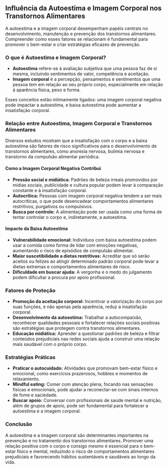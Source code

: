 
## Influência da Autoestima e Imagem Corporal nos Transtornos Alimentares

A autoestima e a imagem corporal desempenham papéis centrais no desenvolvimento, manutenção e prevenção dos transtornos alimentares. Compreender como esses fatores se relacionam é fundamental para promover o bem-estar e criar estratégias eficazes de prevenção.

### O que é Autoestima e Imagem Corporal?

- **Autoestima** refere-se à avaliação subjetiva que uma pessoa faz de si mesma, incluindo sentimentos de valor, competência e aceitação.
- **Imagem corporal** é a percepção, pensamentos e sentimentos que uma pessoa tem em relação ao seu próprio corpo, especialmente em relação à aparência física, peso e forma.

Esses conceitos estão intimamente ligados: uma imagem corporal negativa pode impactar a autoestima, e baixa autoestima pode aumentar a insatisfação corporal.

### Relação entre Autoestima, Imagem Corporal e Transtornos Alimentares

Diversos estudos mostram que a insatisfação com o corpo e a baixa autoestima são fatores de risco significativos para o desenvolvimento de transtornos alimentares, como anorexia nervosa, bulimia nervosa e transtorno da compulsão alimentar periódica.

#### Como a Imagem Corporal Negativa Contribui

- **Pressão social e midiática:** Padrões de beleza irreais promovidos por mídias sociais, publicidade e cultura popular podem levar à comparação constante e à insatisfação corporal.
- **Autocrítica:** Pessoas com imagem corporal negativa tendem a ser mais autocríticas, o que pode desencadear comportamentos alimentares restritivos, purgativos ou compulsivos.
- **Busca por controle:** A alimentação pode ser usada como uma forma de tentar controlar o corpo e, indiretamente, a autoestima.

#### Impacto da Baixa Autoestima

- **Vulnerabilidade emocional:** Indivíduos com baixa autoestima podem usar a comida como forma de lidar com emoções negativas, aumentando o risco de episódios de compulsão alimentar.
- **Maior suscetibilidade a dietas restritivas:** Acreditar que só serão aceitos ou felizes ao atingir determinado padrão corporal pode levar a dietas extremas e comportamentos alimentares de risco.
- **Dificuldade em buscar ajuda:** A vergonha e o medo do julgamento podem dificultar a procura por apoio profissional.

### Fatores de Proteção

- **Promoção da aceitação corporal:** Incentivar a valorização do corpo por suas funções, e não apenas pela aparência, reduz a insatisfação corporal.
- **Desenvolvimento da autoestima:** Trabalhar a autocompaixão, reconhecer qualidades pessoais e fortalecer relações sociais positivas são estratégias que protegem contra transtornos alimentares.
- **Educação midiática:** Aprender a questionar padrões de beleza e filtrar conteúdos prejudiciais nas redes sociais ajuda a construir uma relação mais saudável com o próprio corpo.

### Estratégias Práticas

- **Praticar o autocuidado:** Atividades que promovam bem-estar físico e emocional, como exercícios prazerosos, hobbies e momentos de relaxamento.
- **Mindful eating:** Comer com atenção plena, focando nas sensações físicas e emocionais, pode ajudar a reconectar-se com sinais internos de fome e saciedade.
- **Buscar apoio:** Conversar com profissionais de saúde mental e nutrição, além de grupos de apoio, pode ser fundamental para fortalecer a autoestima e a imagem corporal.

### Conclusão

A autoestima e a imagem corporal são determinantes importantes na prevenção e no tratamento dos transtornos alimentares. Promover uma relação positiva com o corpo e consigo mesmo é essencial para o bem-estar físico e mental, reduzindo o risco de comportamentos alimentares prejudiciais e favorecendo hábitos sustentáveis e saudáveis ao longo da vida.
```
